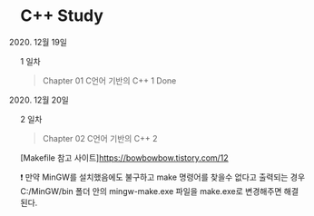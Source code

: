 # C++ Study
2020. 12월 19일

1 일차

> Chapter 01 C언어 기반의 C++ 1 Done

2020. 12월 20일

2 일차

> Chapter 02 C언어 기반의 C++ 2 


[Makefile 참고 사이트]https://bowbowbow.tistory.com/12

❗ 만약 MinGW를 설치했음에도 불구하고 make 명령어를 찾을수 없다고 출력되는 경우
C:/MinGW/bin 폴더 안의 mingw-make.exe 파일을 make.exe로 변경해주면 해결 된다.